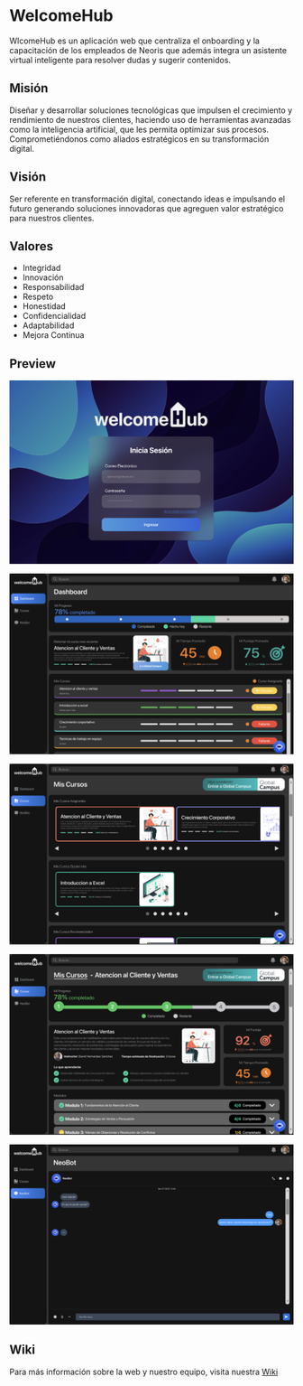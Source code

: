 # WelcomeHub
WlcomeHub es un aplicación web que centraliza el onboarding y la capacitación de los empleados de Neoris que además integra un asistente virtual inteligente para resolver dudas y sugerir contenidos.

## Misión
Diseñar y desarrollar soluciones tecnológicas que impulsen el crecimiento y rendimiento de nuestros clientes, haciendo uso de herramientas avanzadas como la inteligencia artificial,  que les permita optimizar sus procesos. Comprometiéndonos como aliados estratégicos en su transformación digital.

## Visión
Ser referente en transformación digital, conectando ideas e impulsando el futuro generando soluciones innovadoras que agreguen valor estratégico para nuestros clientes.

## Valores
- Integridad
- Innovación
- Responsabilidad
- Respeto
- Honestidad
- Confidencialidad
- Adaptabilidad
- Mejora Continua

## Preview

![](/repository_assets/Login.png)

![](/repository_assets/Dashboard.png)

![](/repository_assets/Courses.png)

![](/repository_assets/CourseProgress.png)

![](/repository_assets/NeoBot.png)

## Wiki
Para más información sobre la web y nuestro equipo, visita nuestra [Wiki](https://github.com/mykrex/welcomehub/wiki)